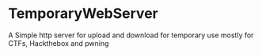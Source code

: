 # TemporaryWebServer
A Simple http server for upload and download for temporary use mostly for CTFs, Hackthebox and pwning
